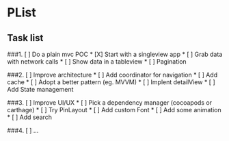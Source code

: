 # PList
## Task list
###1. [ ] Do a plain mvc POC
	* [X] Start with a singleview app
	* [ ] Grab data with network calls
	* [ ] Show data in a tableview
	* [ ] Pagination
	
###2. [ ] Improve architecture
	* [ ] Add coordinator for navigation
	* [ ] Add cache
	* [ ] Adopt a better pattern (eg. MVVM)
	* [ ] Implent detailView
	* [ ] Add State management

###3. [ ] Improve UI/UX
	* [ ] Pick a dependency manager (cocoapods or carthage)
	* [ ] Try PinLayout
	* [ ] Add custom Font
	* [ ] Add some animation
	* [ ] Add search

###4. [ ] ...
